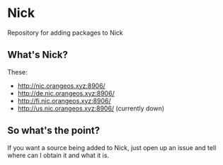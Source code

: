 # Nick
Repository for adding packages to Nick
## What's Nick?
These:
- http://nic.orangeos.xyz:8906/
- http://de.nic.orangeos.xyz:8906/
- http://fi.nic.orangeos.xyz:8906/
- http://us.nic.orangeos.xyz:8906/ (currently down)
## So what's the point?
If you want a source being added to Nick, just open up an issue and tell where can I obtain it and what it is.
